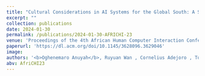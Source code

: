 ```yaml
---
title: "Cultural Considerations in AI Systems for the Global South: A Systematic Review"
excerpt: ""
collection: publications
date: 2024-01-30
permalink: /publications/2024-01-30-AFRICHI-23
venue: 'Proceedings of the 4th African Human Computer Interaction Conference'
paperurl: 'https://dl.acm.org/doi/10.1145/3628096.3629046'
image:
authors: '<b>Oghenemaro Anuyah</b>, Ruyuan Wan , Cornelius Adejoro , Tom Yeh , Ronald Metoyer , & Karla Badillo-Urquiola.'
abv: AfriCHI23
---
```


